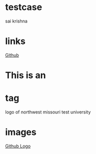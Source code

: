 # testcase
sai krishna

# links
[Github](https://www.nwmissouri.edu/login/)

# This is an <h1> tag
  
  logo of northwest missouri test university

# images
[Github Logo](https://upload.wikimedia.org/wikipedia/en/3/32/NW_Missouri_State_seal.png)




